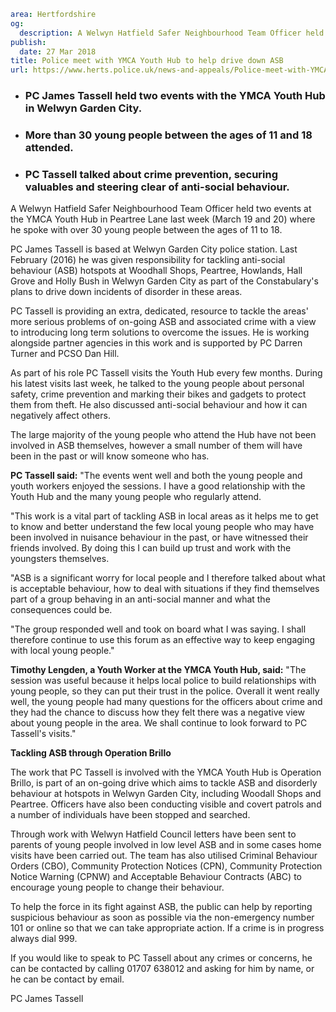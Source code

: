 ```yaml
area: Hertfordshire
og:
  description: A Welwyn Hatfield Safer Neighbourhood Team Officer held two events at the YMCA Youth Hub in Peartree Lane last week (March 19 and 20) where he spoke with over 30 young people between the ages of 11 to 18.
publish:
  date: 27 Mar 2018
title: Police meet with YMCA Youth Hub to help drive down ASB
url: https://www.herts.police.uk/news-and-appeals/Police-meet-with-YMCA-Youth-Hub-to-help-drive-down-ASB-1838B
```

* ### PC James Tassell held two events with the YMCA Youth Hub in Welwyn Garden City.

 * ### More than 30 young people between the ages of 11 and 18 attended.

 * ### PC Tassell talked about crime prevention, securing valuables and steering clear of anti-social behaviour.

A Welwyn Hatfield Safer Neighbourhood Team Officer held two events at the YMCA Youth Hub in Peartree Lane last week (March 19 and 20) where he spoke with over 30 young people between the ages of 11 to 18.

PC James Tassell is based at Welwyn Garden City police station. Last February (2016) he was given responsibility for tackling anti-social behaviour (ASB) hotspots at Woodhall Shops, Peartree, Howlands, Hall Grove and Holly Bush in Welwyn Garden City as part of the Constabulary's plans to drive down incidents of disorder in these areas.

PC Tassell is providing an extra, dedicated, resource to tackle the areas' more serious problems of on-going ASB and associated crime with a view to introducing long term solutions to overcome the issues. He is working alongside partner agencies in this work and is supported by PC Darren Turner and PCSO Dan Hill.

As part of his role PC Tassell visits the Youth Hub every few months. During his latest visits last week, he talked to the young people about personal safety, crime prevention and marking their bikes and gadgets to protect them from theft. He also discussed anti-social behaviour and how it can negatively affect others.

The large majority of the young people who attend the Hub have not been involved in ASB themselves, however a small number of them will have been in the past or will know someone who has.

**PC Tassell said:** "The events went well and both the young people and youth workers enjoyed the sessions. I have a good relationship with the Youth Hub and the many young people who regularly attend.

"This work is a vital part of tackling ASB in local areas as it helps me to get to know and better understand the few local young people who may have been involved in nuisance behaviour in the past, or have witnessed their friends involved. By doing this I can build up trust and work with the youngsters themselves.

"ASB is a significant worry for local people and I therefore talked about what is acceptable behaviour, how to deal with situations if they find themselves part of a group behaving in an anti-social manner and what the consequences could be.

"The group responded well and took on board what I was saying. I shall therefore continue to use this forum as an effective way to keep engaging with local young people."

**Timothy Lengden, a Youth Worker at the YMCA Youth Hub, said:** "The session was useful because it helps local police to build relationships with young people, so they can put their trust in the police. Overall it went really well, the young people had many questions for the officers about crime and they had the chance to discuss how they felt there was a negative view about young people in the area. We shall continue to look forward to PC Tassell's visits."

**Tackling ASB through Operation Brillo**

The work that PC Tassell is involved with the YMCA Youth Hub is Operation Brillo, is part of an on-going drive which aims to tackle ASB and disorderly behaviour at hotspots in Welwyn Garden City, including Woodall Shops and Peartree. Officers have also been conducting visible and covert patrols and a number of individuals have been stopped and searched.

Through work with Welwyn Hatfield Council letters have been sent to parents of young people involved in low level ASB and in some cases home visits have been carried out. The team has also utilised Criminal Behaviour Orders (CBO), Community Protection Notices (CPN), Community Protection Notice Warning (CPNW) and Acceptable Behaviour Contracts (ABC) to encourage young people to change their behaviour.

To help the force in its fight against ASB, the public can help by reporting suspicious behaviour as soon as possible via the non-emergency number 101 or online so that we can take appropriate action. If a crime is in progress always dial 999.

If you would like to speak to PC Tassell about any crimes or concerns, he can be contacted by calling 01707 638012 and asking for him by name, or he can be contact by email.

PC James Tassell
